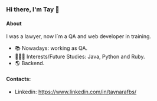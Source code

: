 ### Hi there, I'm Tay 👋

#### About
I was a lawyer, now I`m a QA and web developer in training.
- 📚 Nowadays: working as QA.
- 👩🏻‍💻 Interests/Future Studies: Java, Python and Ruby.
- 🌎 Backend.

#### Contacts:
- Linkedin: https://www.linkedin.com/in/taynarafbs/
